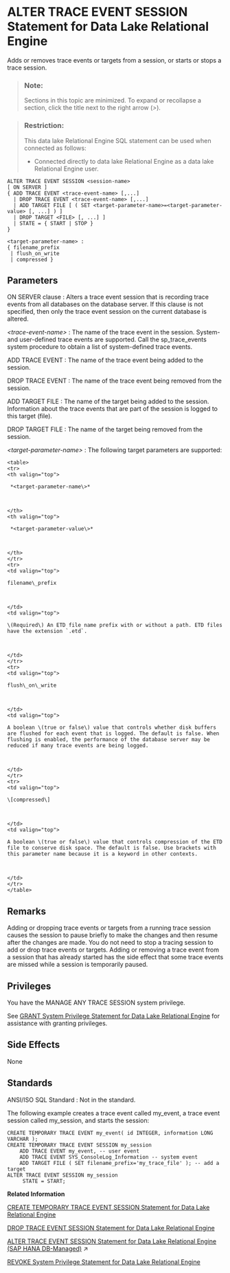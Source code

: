 <!-- loio8169f4176ce21014b768e5f2b0bf8951 -->

# ALTER TRACE EVENT SESSION Statement for Data Lake Relational Engine

Adds or removes trace events or targets from a session, or starts or stops a trace session.



> ### Note:  
> Sections in this topic are minimized. To expand or recollapse a section, click the title next to the right arrow \(*\>*\).



> ### Restriction:  
> This data lake Relational Engine SQL statement can be used when connected as follows:
> 
> -   Connected directly to data lake Relational Engine as a data lake Relational Engine user.



```
ALTER TRACE EVENT SESSION <session-name> 
[ ON SERVER ]    
{ ADD TRACE EVENT <trace-event-name> [,...]  
  | DROP TRACE EVENT <trace-event-name> [,...]
  | ADD TARGET FILE [ ( SET <target-parameter-name>=<target-parameter-value> [, ...] ) ]
  | DROP TARGET <FILE> [, ...] ]
  | STATE = { START | STOP }
}
```

```
<target-parameter-name> :
{ filename_prefix
 | flush_on_write
 | compressed }
```



<a name="loio8169f4176ce21014b768e5f2b0bf8951__alter_trace_parameter1"/>

## Parameters

 ON SERVER clause
 :   Alters a trace event session that is recording trace events from all databases on the database server. If this clause is not specified, then only the trace event session on the current database is altered.

   *<trace-event-name\>* 
 :   The name of the trace event in the session. System- and user-defined trace events are supported. Call the sp\_trace\_events system procedure to obtain a list of system-defined trace events.

  ADD TRACE EVENT
 :   The name of the trace event being added to the session.

  DROP TRACE EVENT
 :   The name of the trace event being removed from the session.

  ADD TARGET FILE
 :   The name of the target being added to the session. Information about the trace events that are part of the session is logged to this target \(file\).

  DROP TARGET FILE
 :   The name of the target being removed from the session.

   *<target-parameter-name\>* 
 :   The following target parameters are supported:


    <table>
    <tr>
    <th valign="top">

     *<target-parameter-name\>* 


    
    </th>
    <th valign="top">

     *<target-parameter-value\>* 


    
    </th>
    </tr>
    <tr>
    <td valign="top">

    filename\_prefix


    
    </td>
    <td valign="top">

    \(Required\) An ETD file name prefix with or without a path. ETD files have the extension `.etd`.


    
    </td>
    </tr>
    <tr>
    <td valign="top">

    flush\_on\_write


    
    </td>
    <td valign="top">

    A boolean \(true or false\) value that controls whether disk buffers are flushed for each event that is logged. The default is false. When flushing is enabled, the performance of the database server may be reduced if many trace events are being logged.


    
    </td>
    </tr>
    <tr>
    <td valign="top">

    \[compressed\]


    
    </td>
    <td valign="top">

    A boolean \(true or false\) value that controls compression of the ETD file to conserve disk space. The default is false. Use brackets with this parameter name because it is a keyword in other contexts.


    
    </td>
    </tr>
    </table>
    
 

<a name="loio8169f4176ce21014b768e5f2b0bf8951__alter_trace_remarks1"/>

## Remarks

Adding or dropping trace events or targets from a running trace session causes the session to pause briefly to make the changes and then resume after the changes are made. You do not need to stop a tracing session to add or drop trace events or targets. Adding or removing a trace event from a session that has already started has the side effect that some trace events are missed while a session is temporarily paused.



<a name="loio8169f4176ce21014b768e5f2b0bf8951__alter_trace_privileges1"/>

## Privileges

You have the MANAGE ANY TRACE SESSION system privilege.

See [GRANT System Privilege Statement for Data Lake Relational Engine](grant-system-privilege-statement-for-data-lake-relational-engine-a3dfcb0.md) for assistance with granting privileges.



<a name="loio8169f4176ce21014b768e5f2b0bf8951__alter_trace_side_effects1"/>

## Side Effects

None



<a name="loio8169f4176ce21014b768e5f2b0bf8951__alter_trace_standards1"/>

## Standards

 ANSI/ISO SQL Standard
 :   Not in the standard.

 

The following example creates a trace event called my\_event, a trace event session called my\_session, and starts the session:

```
CREATE TEMPORARY TRACE EVENT my_event( id INTEGER, information LONG VARCHAR );
CREATE TEMPORARY TRACE EVENT SESSION my_session
    ADD TRACE EVENT my_event, -- user event
    ADD TRACE EVENT SYS_ConsoleLog_Information -- system event
    ADD TARGET FILE ( SET filename_prefix='my_trace_file' ); -- add a target
ALTER TRACE EVENT SESSION my_session
     STATE = START;
```

**Related Information**  


[CREATE TEMPORARY TRACE EVENT SESSION Statement for Data Lake Relational Engine](create-temporary-trace-event-session-statement-for-data-lake-relational-engine-816cf4d.md "Creates a user trace event session.")

[DROP TRACE EVENT SESSION Statement for Data Lake Relational Engine](drop-trace-event-session-statement-for-data-lake-relational-engine-816f77f.md "Drops a trace event session.")

[ALTER TRACE EVENT SESSION Statement for Data Lake Relational Engine (SAP HANA DB-Managed)](https://help.sap.com/viewer/a898e08b84f21015969fa437e89860c8/2023_1_QRC/en-US/21b2b4f214224d81920ed9bcaf88d7ee.html "Adds or removes trace events or targets from a session, or starts or stops a trace session.") :arrow_upper_right:

[REVOKE System Privilege Statement for Data Lake Relational Engine](revoke-system-privilege-statement-for-data-lake-relational-engine-a3eadda.md "Removes specific system privileges from specific users and the right to administer the privilege.")

